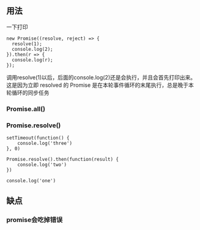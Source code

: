 ## 用法

一下打印

```
new Promise((resolve, reject) => {
  resolve(1);
  console.log(2);
}).then(r => {
  console.log(r);
});
```

调用resolve(1)以后，后面的console.log(2)还是会执行，并且会首先打印出来。这是因为立即 resolved 的 Promise 是在本轮事件循环的末尾执行，总是晚于本轮循环的同步任务

### Promise.all()


### Promise.resolve()
```
setTimeout(function() {
	console.log('three')
}, 0)

Promise.resolve().then(function(result) {
	console.log('two')
})

console.log('one')
```


## 缺点

### promise会吃掉错误


